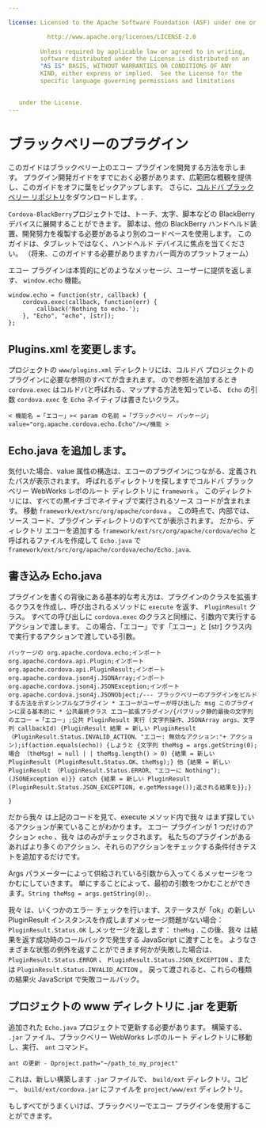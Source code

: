 ```yaml
---

license: Licensed to the Apache Software Foundation (ASF) under one or more contributor license agreements. See the NOTICE file distributed with this work for additional information regarding copyright ownership. The ASF licenses this file to you under the Apache License, Version 2.0 (the "License"); you may not use this file except in compliance with the License. You may obtain a copy of the License at

           http://www.apache.org/licenses/LICENSE-2.0
    
         Unless required by applicable law or agreed to in writing,
         software distributed under the License is distributed on an
         "AS IS" BASIS, WITHOUT WARRANTIES OR CONDITIONS OF ANY
         KIND, either express or implied.  See the License for the
         specific language governing permissions and limitations
    

   under the License.
---
```


# ブラックベリーのプラグイン

このガイドはブラックベリー上のエコー プラグインを開発する方法を示します。 プラグイン開発ガイドをすでにおく必要があります、広範囲な概観を提供し、このガイドをオフに葉をピックアップします。 さらに、[コルドバ ブラックベリー リポジトリ][1]をダウンロードします。.

 [1]: https://git-wip-us.apache.org/repos/asf?p=cordova-blackberry-webworks.git;a=summary

`Cordova-BlackBerry`プロジェクトでは、トーチ、太字、脚本などの BlackBerry デバイスに展開することができます。 脚本は、他の BlackBerry ハンドヘルド装置、開発努力を複製する必要があるより別のコードベースを使用します。 このガイドは、タブレットではなく、ハンドヘルド デバイスに焦点を当てください。 （将来、このガイドする必要がありますカバー両方のプラットフォーム）

エコー プラグインは本質的にどのようなメッセージ、ユーザーに提供を返します、 `window.echo` 機能。

    window.echo = function(str, callback) {
        cordova.exec(callback, function(err) {
            callback('Nothing to echo.');
        }, "Echo", "echo", [str]);
    };
    

## Plugins.xml を変更します。

プロジェクトの `www/plugins.xml` ディレクトリには、コルドバ プロジェクトのプラグインに必要な参照のすべてが含まれます。 ので参照を追加するとき `cordova.exec` はコルドバと呼ばれる、マップする方法を知っている、 `Echo` の引数 `cordova.exec` を `Echo` ネイティブは書きたいクラス。

    < 機能名 =「エコー」>< param の名前 =「ブラックベリー パッケージ」value="org.apache.cordova.echo.Echo"/></機能 >
    

## Echo.java を追加します。

気付いた場合、value 属性の構造は、エコーのプラグインにつながる、定義されたパスが表示されます。 呼ばれるディレクトリを探しますでコルドバ ブラックベリー WebWorks レポのルート ディレクトリに `framework` 。 このディレクトリには、すべての黒イチゴでネイティブで実行されるソース コードが含まれます。 移動 `framework/ext/src/org/apache/cordova` 。 この時点で、内部では、ソース コード、プラグイン ディレクトリのすべてが表示されます。 だから、ディレクトリ エコーを追加する `framework/ext/src/org/apache/cordova/echo` と呼ばれるファイルを作成して `Echo.java` で`framework/ext/src/org/apache/cordova/echo/Echo.java`.

## 書き込み Echo.java

プラグインを書くの背後にある基本的な考え方は、プラグインのクラスを拡張するクラスを作成し、呼び出されるメソッドに `execute` を返す、 `PluginResult` クラス。 すべての呼び出しに `cordova.exec` のクラスと同様に、引数内で実行するアクションで渡します。 この場合、「エコー」です「エコー」と [str] クラス内で実行するアクションで渡している引数。

    パッケージの org.apache.cordova.echo;インポート org.apache.cordova.api.Plugin;インポート org.apache.cordova.api.PluginResult;インポート org.apache.cordova.json4j.JSONArray;インポート org.apache.cordova.json4j.JSONException;インポート org.apache.cordova.json4j.JSONObject;/--- ブラックベリーのプラグインをビルドする方法を示すシンプルなプラグイン * エコーがユーザーが呼び出した msg このプラグインに戻る基本的に * 公共最終クラス エコー拡張プラグイン/{パブリック静的最後の文字列のエコー =「エコー」;公共 PluginResult 実行 (文字列操作、JSONArray args、文字列 callbackId) {PluginResult 結果 = 新しい PluginResult （PluginResult.Status.INVALID_ACTION、"エコー: 無効なアクション:"+ アクション);if(action.equals(echo)) {しようと {文字列 theMsg = args.getString(0);場合 （theMsg! = null | | theMsg.length() > 0) {結果 = 新しい PluginResult (PluginResult.Status.OK、theMsg);} 他 {結果 = 新しい PluginResult （PluginResult.Status.ERROR、"エコーに Nothing");(JSONException e)}} catch {結果 = 新しい PluginResult (PluginResult.Status.JSON_EXCEPTION, e.getMessage());返される結果を}};}
    
    }
    

だから我々 は上記のコードを見て、execute メソッド内で我々 はまず探しているアクションが来ていることがわかります。 エコー プラグインが 1 つだけのアクション `echo` 、我々 はのみがチェックされます。 私たちのプラグインがあるあればより多くのアクション、それらのアクションをチェックする条件付きテストを追加するだけです。

Args パラメーターによって供給されている引数から入ってくるメッセージをつかむにしていきます。 単にすることによって、最初の引数をつかむことができます。`String theMsg = args.getString(0);`.

我々 は、いくつかのエラー チェックを行います、ステータスが「ok」の新しい PluginResult インスタンスを作成しますメッセージ問題がない場合： `PluginResult.Status.OK` しメッセージを返します： `theMsg` . この後、我々 は結果を返す成功時のコールバックで発生する JavaScript に渡すことを。 ようなさまざまな状態の例外を返すことができます何かが失敗した場合は、 `PluginResult.Status.ERROR` 、 `PluginResult.Status.JSON_EXCEPTION` 、または `PluginResult.Status.INVALID_ACTION` 。 戻って渡されると、これらの種類の結果火 JavaScript で失敗コールバック。

## プロジェクトの www ディレクトリに .jar を更新

追加された `Echo.java` プロジェクトで更新する必要があります。 構築する、 `.jar` ファイル、ブラックベリー WebWorks レポのルート ディレクトリに移動し、実行、 `ant` コマンド。

    ant の更新 - Dproject.path="~/path_to_my_project"
    

これは、新しい構築します `.jar` ファイルで、 `build/ext` ディレクトリ。コピー、 `build/ext/cordova.jar` にファイルを `project/www/ext` ディレクトリ。

もしすべてがうまくいけば、ブラックベリーでエコー プラグインを使用することができます。